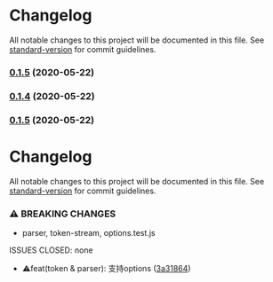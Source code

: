 # Changelog

All notable changes to this project will be documented in this file. See [standard-version](https://github.com/conventional-changelog/standard-version) for commit guidelines.

### [0.1.5](http://gitlab.alibaba-inc.com/wb-yzw695400/ceval/compare/v0.1.4...v0.1.5) (2020-05-22)

### [0.1.4](http://gitlab.alibaba-inc.com/wb-yzw695400/ceval/compare/v0.1.5...v0.1.4) (2020-05-22)

### [0.1.5](http://gitlab.alibaba-inc.com/wb-yzw695400/ceval/compare/v0.1.6...v0.1.5) (2020-05-22)

# Changelog

All notable changes to this project will be documented in this file. See [standard-version](https://github.com/conventional-changelog/standard-version) for commit guidelines.


### ⚠ BREAKING CHANGES

* parser, token-stream, options.test.js

ISSUES CLOSED:  none

* ⚠️feat(token & parser): 支持options ([3a31864](http://gitlab.alibaba-inc.com/wb-yzw695400/ceval/commit/3a318649c75a9f4cbac8a8f353d550407715fd3f))
